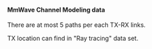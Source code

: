 #### MmWave Channel Modeling data

There are at most 5 paths per each TX-RX links.

TX location can find in "Ray tracing" data set.
